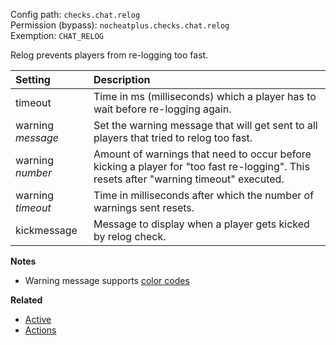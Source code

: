 Config path: `checks.chat.relog`  
Permission (bypass): `nocheatplus.checks.chat.relog`  
Exemption: `CHAT_RELOG`  

Relog prevents players from re-logging too fast.  

| Setting                | Description |
| :--------------------- | :---------- |
| timeout                | Time in ms (milliseconds) which a player has to wait before re-logging again. |
| warning _message_      | Set the warning message that will get sent to all players that tried to relog too fast. |
| warning _number_       | Amount of warnings that need to occur before kicking a player for "too fast re-logging". This resets after "warning timeout" executed. |
| warning _timeout_      | Time in milliseconds after which the number of warnings sent resets. |
| kickmessage            | Message to display when a player gets kicked by relog check. |

**Notes**
* Warning message supports [color codes](http://minecraft.gamepedia.com/Formatting_codes)

**Related**
* [Active](General#Active)
* [Actions](General#Actions)